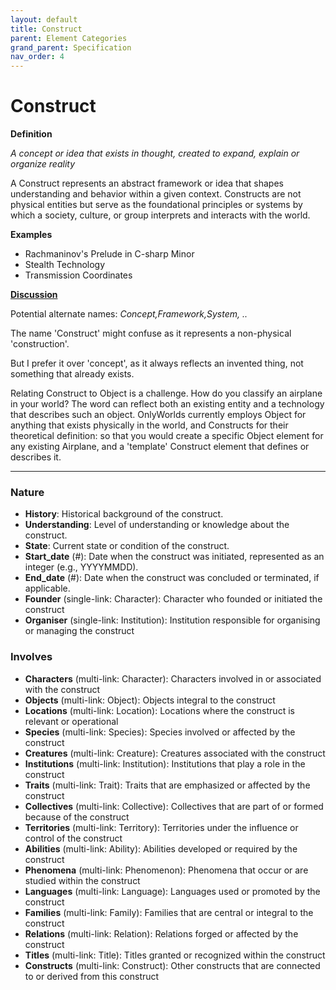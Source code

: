 ```yaml
---
layout: default
title: Construct
parent: Element Categories
grand_parent: Specification
nav_order: 4
---
```


# Construct

**Definition**

*A concept or idea that exists in thought, created to expand, explain or organize reality*

A Construct represents an abstract framework or idea that shapes understanding and behavior within a given context. Constructs are not physical entities but serve as the foundational principles or systems by which a society, culture, or group interprets and interacts with the world.

**Examples**
- Rachmaninov's Prelude in C-sharp Minor
- Stealth Technology
- Transmission Coordinates


**[Discussion](https://github.com/OnlyWorlds/OnlyWorlds/discussions/categories/Construct)**

Potential alternate names: *Concept,Framework,System, ..*

The name 'Construct' might confuse as it represents a non-physical 'construction'.

But I prefer it over 'concept', as it always reflects an invented thing, not something that already exists.

Relating Construct to Object is a challenge. How do you classify an airplane in your world? The word can reflect both an existing entity and a technology that describes such an object. OnlyWorlds currently employs Object for anything that exists physically in the world, and Constructs for their theoretical definition: so that you would create a specific Object element for any existing Airplane, and a 'template' Construct element that defines or describes it.


---
### Nature
- **History**: Historical background of the construct.
- **Understanding**: Level of understanding or knowledge about the construct.
- **State**: Current state or condition of the construct.
- **Start_date** (#): Date when the construct was initiated, represented as an integer (e.g., YYYYMMDD).
- **End_date** (#): Date when the construct was concluded or terminated, if applicable.
- **Founder** (single-link: Character): Character who founded or initiated the construct
- **Organiser** (single-link: Institution): Institution responsible for organising or managing the construct

### Involves
- **Characters** (multi-link: Character): Characters involved in or associated with the construct
- **Objects** (multi-link: Object): Objects integral to the construct
- **Locations** (multi-link: Location): Locations where the construct is relevant or operational
- **Species** (multi-link: Species): Species involved or affected by the construct
- **Creatures** (multi-link: Creature): Creatures associated with the construct
- **Institutions** (multi-link: Institution): Institutions that play a role in the construct
- **Traits** (multi-link: Trait): Traits that are emphasized or affected by the construct
- **Collectives** (multi-link: Collective): Collectives that are part of or formed because of the construct
- **Territories** (multi-link: Territory): Territories under the influence or control of the construct
- **Abilities** (multi-link: Ability): Abilities developed or required by the construct
- **Phenomena** (multi-link: Phenomenon): Phenomena that occur or are studied within the construct
- **Languages** (multi-link: Language): Languages used or promoted by the construct
- **Families** (multi-link: Family): Families that are central or integral to the construct
- **Relations** (multi-link: Relation): Relations forged or affected by the construct
- **Titles** (multi-link: Title): Titles granted or recognized within the construct
- **Constructs** (multi-link: Construct): Other constructs that are connected to or derived from this construct

